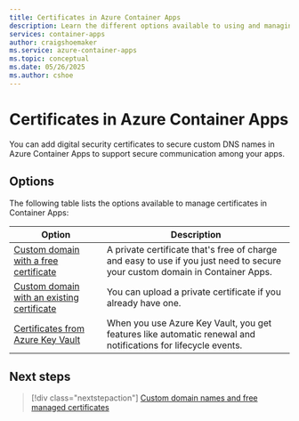 ```yaml
---
title: Certificates in Azure Container Apps
description: Learn the different options available to using and managing secure certificates in Azure Container Apps.
services: container-apps
author: craigshoemaker
ms.service: azure-container-apps
ms.topic: conceptual
ms.date: 05/26/2025
ms.author: cshoe
---
```


# Certificates in Azure Container Apps

You can add digital security certificates to secure custom DNS names in Azure Container Apps to support secure communication among your apps.

## Options

The following table lists the options available to manage certificates in Container Apps:

| Option | Description |
|---|---|
| [Custom domain with a free certificate](./custom-domains-managed-certificates.md) | A private certificate that's free of charge and easy to use if you just need to secure your custom domain in Container Apps. |
| [Custom domain with an existing certificate](./custom-domains-certificates.md) | You can upload a private certificate if you already have one. |
| [Certificates from Azure Key Vault](./key-vault-certificates-manage.md) | When you use Azure Key Vault, you get features like automatic renewal and  notifications for lifecycle events. |

## Next steps

> [!div class="nextstepaction"]
> [Custom domain names and free managed certificates](custom-domains-managed-certificates.md)
